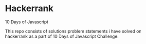 # Hackerrank
10 Days of Javascript

This repo consists of solutions problem statements i have solved on hackerrank as a part of 10 Days of Javascript Challenge.
